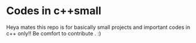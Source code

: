 # Codes in c++small 
Heya mates this repo is for basically small projects and important codes in c++ only!!
Be comfort  to contribute . :)
